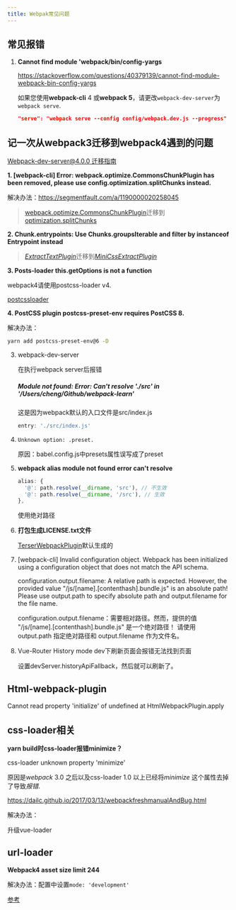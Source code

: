 ```yaml
---
title: Webpak常见问题
---
```




## 常见报错

1. **Cannot find module 'webpack/bin/config-yargs**

   https://stackoverflow.com/questions/40379139/cannot-find-module-webpack-bin-config-yargs
   
   如果您使用**webpack-cli** 4 或**webpack 5**，请更改`webpack-dev-server`为`webpack serve`.
   
   ```json
   "serve": "webpack serve --config config/webpack.dev.js --progress"
   ```



## 记一次从webpack3迁移到webpack4遇到的问题

[Webpack-dev-server@4.0.0 迁移指南](https://github.com/webpack/webpack-dev-server/blob/master/migration-v4.md)

**1. [webpack-cli] Error: webpack.optimize.CommonsChunkPlugin has been removed, please use config.optimization.splitChunks instead.**

解决办法：https://segmentfault.com/a/1190000020258045

> [webpack.optimize.CommonsChunkPlugin](https://www.webpackjs.com/plugins/commons-chunk-plugin/)迁移到[optimization.splitChunks](https://webpack.docschina.org/plugins/split-chunks-plugin/)





**2. Chunk.entrypoints: Use Chunks.groupsIterable and filter by instanceof Entrypoint instead**

> [*ExtractTextPlugin*](https://www.webpackjs.com/plugins/extract-text-webpack-plugin/)迁移到[*MiniCssExtractPlugin*](https://v4.webpack.docschina.org/plugins/mini-css-extract-plugin#getting-started)



**3. Posts-loader this.getOptions is not a function**

webpack4请使用postcss-loader v4.

[postcssloader](https://www.npmjs.com/package/postcss-loader)



**4. PostCSS plugin postcss-preset-env requires PostCSS 8.**

解决办法：

```sh
yarn add postcss-preset-env@6 -D
```







3. webpack-dev-server

   在执行webpack server后报错

   ##### **Module not found: Error: Can't resolve './src' in '/Users/cheng/Github/webpack-learn'**

   这是因为webpack默认的入口文件是src/index.js
   
   ```js
   entry: './src/index.js'
   ```
   
4. `Unknown option: .preset.`

   原因：babel.config.js中presets属性误写成了preset



5. **webpack alias module not found error can't resolve**

   ```js
   alias: {
     '@': path.resolve(__dirname, 'src'), // 不生效
     '@': path.resolve(__dirname, '/src'), // 生效
   },
   ```
   
   使用绝对路径



6. **打包生成LICENSE.txt文件**

   [TerserWebpackPlugin](https://link.segmentfault.com/?enc=sAJBlPiDZoO5DEMbZLwXmA%3D%3D.sE5NkW8jmyBSmU331YadCjZc%2FVkFBJpPJ1saJ%2F59I%2FEYKQJrqCL928MR3wMUhgf2A18XtOP8DJ4hKcKXyBDTBw%3D%3D)默认生成的



7. [webpack-cli] Invalid configuration object. Webpack has been initialized using a configuration object that does not match the API schema.

   configuration.output.filename: A relative path is expected. However, the provided value "/js/[name].[contenthash].bundle.js" is an absolute path!
   Please use output.path to specify absolute path and output.filename for the file name.

   configuration.output.filename：需要相对路径。然而，提供的值 "/js/[name].[contenthash].bundle.js" 是一个绝对路径！
      请使用 output.path 指定绝对路径和 output.filename 作为文件名。



8. Vue-Router History mode dev下刷新页面会报错无法找到页面

   设置devServer.historyApiFallback，然后就可以刷新了。

## Html-webpack-plugin

Cannot read property 'initialize' of undefined at HtmlWebpackPlugin.apply









## css-loader相关

**yarn build时css-loader报错minimize？**

css-loader unknown property 'minimize'

原因是*webpack* 3.0 之后以及css-loader 1.0 以上已经将*minimize* 这个属性去掉了导致*报错*.

https://dailc.github.io/2017/03/13/webpackfreshmanualAndBug.html

解决办法：

升级vue-loader

## url-loader

**Webpack4 asset size limit 244**

解决办法：配置中设置`mode: 'development'`

[参考](https://christinamcqueen.github.io/2018/03/08/Tool/Webpack-4-%E8%B8%A9%E5%9D%91%E6%8C%87%E5%8D%97/)

